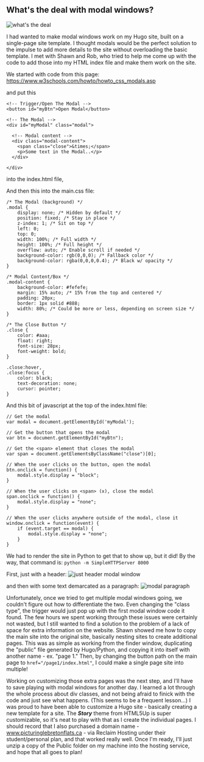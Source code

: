 ## What's the deal with modal windows?

![what's the deal](https://img.ziggi.org/vAagBQVV.jpg)

I had wanted to make modal windows work on my Hugo site, built on a single-page site template. I thought modals would be the perfect solution to the impulse to add more details to the site without overloading the basic template. I met with Shawn and Rob, who tried to help me come up with the code to add those into my HTML index file and make them work on the site. 

We started with code from this page: https://www.w3schools.com/howto/howto_css_modals.asp

and put this
```
<!-- Trigger/Open The Modal -->
<button id="myBtn">Open Modal</button>

<!-- The Modal -->
<div id="myModal" class="modal">

  <!-- Modal content -->
  <div class="modal-content">
    <span class="close">&times;</span>
    <p>Some text in the Modal..</p>
  </div>

</div>
```
into the index.html file, 

And then this into the main.css file:
```
/* The Modal (background) */
.modal {
    display: none; /* Hidden by default */
    position: fixed; /* Stay in place */
    z-index: 1; /* Sit on top */
    left: 0;
    top: 0;
    width: 100%; /* Full width */
    height: 100%; /* Full height */
    overflow: auto; /* Enable scroll if needed */
    background-color: rgb(0,0,0); /* Fallback color */
    background-color: rgba(0,0,0,0.4); /* Black w/ opacity */
}

/* Modal Content/Box */
.modal-content {
    background-color: #fefefe;
    margin: 15% auto; /* 15% from the top and centered */
    padding: 20px;
    border: 1px solid #888;
    width: 80%; /* Could be more or less, depending on screen size */
}

/* The Close Button */
.close {
    color: #aaa;
    float: right;
    font-size: 28px;
    font-weight: bold;
}

.close:hover,
.close:focus {
    color: black;
    text-decoration: none;
    cursor: pointer;
}
```

And this bit of javascript at the top of the index.html file:
```
// Get the modal
var modal = document.getElementById('myModal');

// Get the button that opens the modal
var btn = document.getElementById("myBtn");

// Get the <span> element that closes the modal
var span = document.getElementsByClassName("close")[0];

// When the user clicks on the button, open the modal 
btn.onclick = function() {
    modal.style.display = "block";
}

// When the user clicks on <span> (x), close the modal
span.onclick = function() {
    modal.style.display = "none";
}

// When the user clicks anywhere outside of the modal, close it
window.onclick = function(event) {
    if (event.target == modal) {
        modal.style.display = "none";
    }
}
```

We had to render the site in Python to get that to show up, but it did! 
By the way, that command is: ```python -m SimpleHTTPServer 8000```

First, just with a header: ![just header modal window](https://img.ziggi.org/teLosqq6.png)

and then with some text demarcated as a paragraph: ![modal paragraph](https://img.ziggi.org/sIAvQ2xq.png)

Unfortunately, once we tried to get multiple modal windows going, we couldn't figure out how to differentiate the two. Even changing the "class type", the trigger would just pop up with the first modal window code it found. The few hours we spent working through these issues were certainly not wasted, but I still wanted to find a solution to the problem of a lack of space for extra information on the website. Shawn showed me how to copy the main site into the original site, basically nesting sites to create additional pages. This was as simple as working from the finder window, duplicating the "public" file generated by Hugo/Python, and copying it into itself with another name - ex. "page 1." Then, by changing the button path on the main page to ```href="/page1/index.html"```, I could make a single page site into multiple! 

Working on customizing those extra pages was the next step, and I'll have to save playing with modal windows for another day. I learned a lot through the whole process about div classes, and not being afraid to finick with the code and just see what happens. (This seems to be a frequent lesson...) I was proud to have been able to customize a Hugo site - basically creating a new template for a site. The ***Story*** theme from HTML5Up is super customizable, so it's neat to play with that as I create the individual pages. I should record that I also purchased a domain name - www.picturinglebretonflats.ca - via Reclaim Hosting under their student/personal plan, and that worked really well. Once I'm ready, I'll just unzip a copy of the Public folder on my machine into the hosting service, and hope that all goes to plan! 
